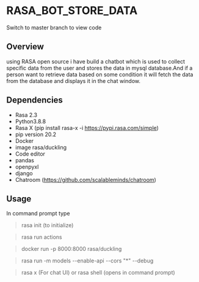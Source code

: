
# RASA_BOT_STORE_DATA
  Switch to master branch to view code

## Overview 
  using RASA open source i have build a chatbot which is used to collect specific data from the user and stores the data in mysql database.And if a person want to retrieve data based on some condition it will fetch the data from the database and displays it in the chat window.
 ## Dependencies
 - Rasa 2.3
 - Python3.8.8
 - Rasa X (pip install rasa-x -i https://pypi.rasa.com/simple)
 - pip version 20.2
 - Docker 
 - image rasa/duckling
 - Code editor
 - pandas
 - openpyxl
 - django
 - Chatroom (https://github.com/scalableminds/chatroom)
 
 ## Usage
  In command prompt type
  > rasa init (to initialize)
  
  > rasa run actions
  
  > docker run -p 8000:8000 rasa/duckling
  
  > rasa run -m models --enable-api --cors "*" --debug
  
  > rasa x (For chat UI) or rasa shell (opens in command prompt)
